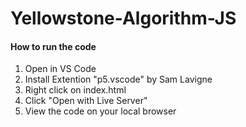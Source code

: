 # Yellowstone-Algorithm-JS

#### How to run the code
1. Open in VS Code
2. Install Extention "p5.vscode" by Sam Lavigne
3. Right click on index.html
4. Click "Open with Live Server"
5. View the code on your local browser
